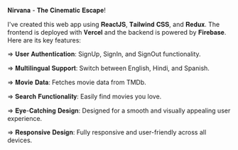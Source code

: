 𝐍𝐢𝐫𝐯𝐚𝐧𝐚 - 𝐓𝐡𝐞 𝐂𝐢𝐧𝐞𝐦𝐚𝐭𝐢𝐜 𝐄𝐬𝐜𝐚𝐩𝐞!

I've created this web app using 𝐑𝐞𝐚𝐜𝐭𝐉𝐒, 𝐓𝐚𝐢𝐥𝐰𝐢𝐧𝐝 𝐂𝐒𝐒, and 𝐑𝐞𝐝𝐮𝐱. The frontend is deployed with 𝐕𝐞𝐫𝐜𝐞𝐥 and the backend is powered by 𝐅𝐢𝐫𝐞𝐛𝐚𝐬𝐞. Here are its key features:

=> 𝐔𝐬𝐞𝐫 𝐀𝐮𝐭𝐡𝐞𝐧𝐭𝐢𝐜𝐚𝐭𝐢𝐨𝐧: SignUp, SignIn, and SignOut functionality.

=> 𝐌𝐮𝐥𝐭𝐢𝐥𝐢𝐧𝐠𝐮𝐚𝐥 𝐒𝐮𝐩𝐩𝐨𝐫𝐭: Switch between English, Hindi, and Spanish.

=> 𝐌𝐨𝐯𝐢𝐞 𝐃𝐚𝐭𝐚: Fetches movie data from TMDb.

=> 𝐒𝐞𝐚𝐫𝐜𝐡 𝐅𝐮𝐧𝐜𝐭𝐢𝐨𝐧𝐚𝐥𝐢𝐭𝐲: Easily find movies you love.

=> 𝐄𝐲𝐞-𝐂𝐚𝐭𝐜𝐡𝐢𝐧𝐠 𝐃𝐞𝐬𝐢𝐠𝐧: Designed for a smooth and visually appealing user experience.

=> 𝐑𝐞𝐬𝐩𝐨𝐧𝐬𝐢𝐯𝐞 𝐃𝐞𝐬𝐢𝐠𝐧: Fully responsive and user-friendly across all devices.